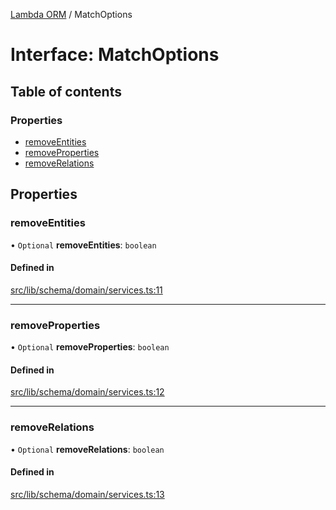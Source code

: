 [Lambda ORM](../README.md) / MatchOptions

# Interface: MatchOptions

## Table of contents

### Properties

- [removeEntities](MatchOptions.md#removeentities)
- [removeProperties](MatchOptions.md#removeproperties)
- [removeRelations](MatchOptions.md#removerelations)

## Properties

### removeEntities

• `Optional` **removeEntities**: `boolean`

#### Defined in

[src/lib/schema/domain/services.ts:11](https://github.com/lambda-orm/lambdaorm-base/blob/41a05895716d06facf8eeb89fc05145036aa7b9b/src/lib/schema/domain/services.ts#L11)

___

### removeProperties

• `Optional` **removeProperties**: `boolean`

#### Defined in

[src/lib/schema/domain/services.ts:12](https://github.com/lambda-orm/lambdaorm-base/blob/41a05895716d06facf8eeb89fc05145036aa7b9b/src/lib/schema/domain/services.ts#L12)

___

### removeRelations

• `Optional` **removeRelations**: `boolean`

#### Defined in

[src/lib/schema/domain/services.ts:13](https://github.com/lambda-orm/lambdaorm-base/blob/41a05895716d06facf8eeb89fc05145036aa7b9b/src/lib/schema/domain/services.ts#L13)
